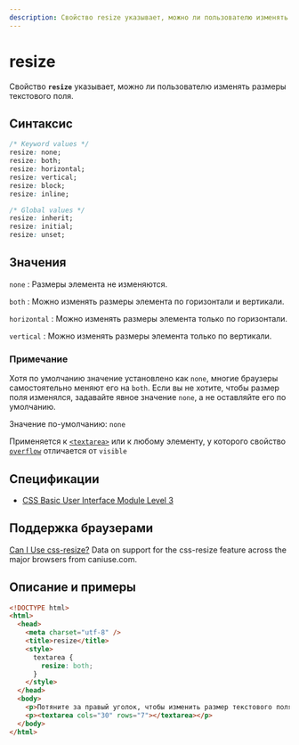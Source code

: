 ```yaml
---
description: Свойство resize указывает, можно ли пользователю изменять размеры текстового поля
---
```


# resize

Свойство **`resize`** указывает, можно ли пользователю изменять размеры текстового поля.

## Синтаксис

```css
/* Keyword values */
resize: none;
resize: both;
resize: horizontal;
resize: vertical;
resize: block;
resize: inline;

/* Global values */
resize: inherit;
resize: initial;
resize: unset;
```

## Значения

`none`
: Размеры элемента не изменяются.

`both`
: Можно изменять размеры элемента по горизонтали и вертикали.

`horizontal`
: Можно изменять размеры элемента только по горизонтали.

`vertical`
: Можно изменять размеры элемента только по вертикали.

### Примечание

Хотя по умолчанию значение установлено как `none`, многие браузеры самостоятельно меняют его на `both`. Если вы не хотите, чтобы размер поля изменялся, задавайте явное значение `none`, а не оставляйте его по умолчанию.

Значение по-умолчанию: `none`

Применяется к [`<textarea>`](../html/textarea.md) или к любому элементу, у которого свойство [`overflow`](overflow.md) отличается от `visible`

## Спецификации

- [CSS Basic User Interface Module Level 3](http://dev.w3.org/csswg/css3-ui/#resize)

## Поддержка браузерами

<p class="ciu_embed" data-feature="css-resize" data-periods="future_1,current,past_1,past_2">
  <a href="http://caniuse.com/#feat=css-resize">Can I Use css-resize?</a> Data on support for the css-resize feature across the major browsers from caniuse.com.
</p>

## Описание и примеры

```html
<!DOCTYPE html>
<html>
  <head>
    <meta charset="utf-8" />
    <title>resize</title>
    <style>
      textarea {
        resize: both;
      }
    </style>
  </head>
  <body>
    <p>Потяните за правый уголок, чтобы изменить размер текстового поля.</p>
    <p><textarea cols="30" rows="7"></textarea></p>
  </body>
</html>
```
